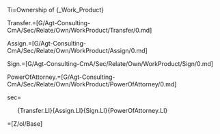 Ti=Ownership of {_Work_Product}

Transfer.=[G/Agt-Consulting-CmA/Sec/Relate/Own/WorkProduct/Transfer/0.md]

Assign.=[G/Agt-Consulting-CmA/Sec/Relate/Own/WorkProduct/Assign/0.md]

Sign.=[G/Agt-Consulting-CmA/Sec/Relate/Own/WorkProduct/Sign/0.md]

PowerOfAttorney.=[G/Agt-Consulting-CmA/Sec/Relate/Own/WorkProduct/PowerOfAttorney/0.md]

sec=<ol>{Transfer.LI}{Assign.LI}{Sign.LI}{PowerOfAttorney.LI}</ol>

=[Z/ol/Base]
